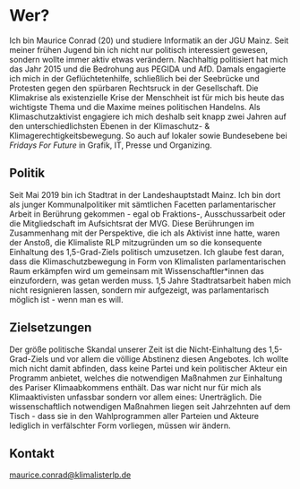 # Wer?

Ich bin Maurice Conrad (20) und studiere Informatik an der JGU Mainz. Seit meiner frühen Jugend bin ich nicht nur politisch interessiert gewesen, sondern wollte immer aktiv etwas verändern. Nachhaltig politisiert hat mich das Jahr 2015 und die Bedrohung aus PEGIDA und AfD. Damals engagierte ich mich in der Geflüchtetenhilfe, schließlich bei der Seebrücke und Protesten gegen den spürbaren Rechtsruck in der Gesellschaft. Die Klimakrise als existenzielle Krise der Menschheit ist für mich bis heute das wichtigste Thema und die Maxime meines politischen Handelns. Als Klimaschutzaktivist engagiere ich mich deshalb seit knapp zwei Jahren auf den unterschiedlichsten Ebenen in der Klimaschutz- & Klimagerechtigkeitsbewegung. So auch auf lokaler sowie Bundesebene bei *Fridays For Future* in Grafik, IT, Presse und Organizing.

## Politik

Seit Mai 2019 bin ich Stadtrat in der Landeshauptstadt Mainz. Ich bin dort als junger Kommunalpolitiker mit sämtlichen Facetten parlamentarischer Arbeit in Berührung gekommen - egal ob Fraktions-, Ausschussarbeit oder die Mitgliedschaft im Aufsichtsrat der MVG. Diese Berührungen im Zusammenhang mit der Perspektive, die ich als Aktivist inne hatte, waren der Anstoß, die Klimaliste RLP mitzugründen um so die konsequente Einhaltung des 1,5-Grad-Ziels politisch umzusetzen. Ich glaube fest daran, dass die Klimaschutzbewegung in Form von Klimalisten parlamentarischen Raum erkämpfen wird um gemeinsam mit Wissenschaftler\*innen das einzufordern, was getan werden muss. 1,5 Jahre Stadtratsarbeit haben mich nicht resignieren lassen, sondern mir aufgezeigt, was parlamentarisch möglich ist - wenn man es will.

## Zielsetzungen

Der größe politische Skandal unserer Zeit ist die Nicht-Einhaltung des 1,5-Grad-Ziels und vor allem die völlige Abstinenz diesen Angebotes. Ich wollte mich nicht damit abfinden, dass keine Partei und kein politischer Akteur ein Programm anbietet, welches die notwendigen Maßnahmen zur Einhaltung des Pariser Klimaabkommens enthält. Das war nicht nur für mich als Klimaaktivisten unfassbar sondern vor allem eines: Unerträglich. Die wissenschaftlich notwendigen Maßnahmen liegen seit Jahrzehnten auf dem Tisch - dass sie in den Wahlprogrammen aller Parteien und Akteure lediglich in verfälschter Form vorliegen, müssen wir ändern.

## Kontakt

maurice.conrad@klimalisterlp.de
